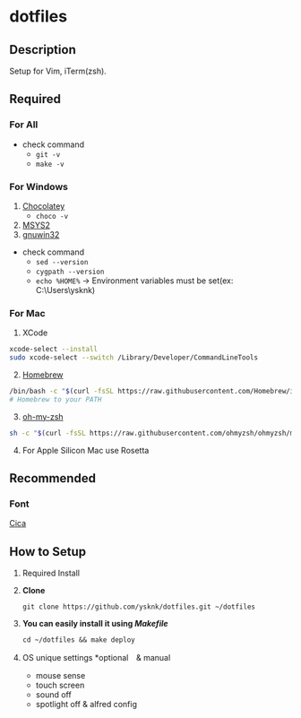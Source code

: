 # dotfiles

## Description

Setup for Vim, iTerm(zsh).

## Required

### For All

- check command
    - `git -v`
    - `make -v`

### For Windows

1. [Chocolatey](https://chocolatey.org/install)
    - `choco -v`
1. [MSYS2](http://www.msys2.org/)
1. [gnuwin32](http://gnuwin32.sourceforge.net/packages/make.htm)

- check command
    - `sed --version`
    - `cygpath --version`
    - `echo %HOME%` -> Environment variables must be set(ex: C:\Users\ysknk)

### For Mac

1. XCode
```sh
xcode-select --install
sudo xcode-select --switch /Library/Developer/CommandLineTools
```
2. [Homebrew](https://brew.sh/)
```sh
/bin/bash -c "$(curl -fsSL https://raw.githubusercontent.com/Homebrew/install/HEAD/install.sh)"
# Homebrew to your PATH
```
3. [oh-my-zsh](https://ohmyz.sh/)
```sh
sh -c "$(curl -fsSL https://raw.githubusercontent.com/ohmyzsh/ohmyzsh/master/tools/install.sh)"
```
4. For Apple Silicon Mac use Rosetta

## Recommended

### Font
[Cica](https://github.com/miiton/Cica)

## How to Setup

1. Required Install

1. **Clone**
    ```
    git clone https://github.com/ysknk/dotfiles.git ~/dotfiles
    ```
1. **You can easily install it using *Makefile***
    ```
    cd ~/dotfiles && make deploy
    ```
1. OS unique settings *optional　& manual
    - mouse sense
    - touch screen
    - sound off
    - spotlight off & alfred config
